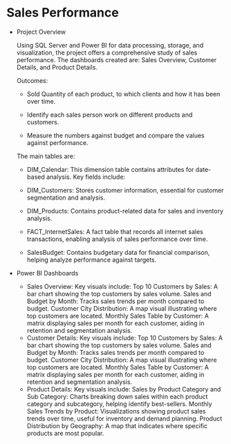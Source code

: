 # Sales Performance
- Project Overview

  Using SQL Server and Power BI for data processing, storage, and visualization, the project offers a comprehensive study of sales performance. The dashboards created are:    Sales Overview, Customer Details, and Product Details.

  Outcomes:
    * Sold Quantity of each product, to which clients and how it has been over time.
    
    * Identify each sales person work on different products and customers.
    
    * Measure the numbers against budget and compare the values against performance.
  
  The main tables are:
    
    * DIM_Calendar: This dimension table contains attributes for date-based analysis. Key fields include:
    
    * DIM_Customers: Stores customer information, essential for customer segmentation and analysis. 
    
    * DIM_Products: Contains product-related data for sales and inventory analysis.
    
    * FACT_InternetSales: A fact table that records all internet sales transactions, enabling analysis of sales performance over time. 
    
    * SalesBudget: Contains budgetary data for financial comparison, helping analyze performance against targets. 

- Power BI Dashboards
   * Sales Overview:
    Key visuals include:
    Top 10 Customers by Sales: A bar chart showing the top customers by sales volume.
    Sales and Budget by Month: Tracks sales trends per month compared to budget.
    Customer City Distribution: A map visual illustrating where top customers are located.
    Monthly Sales Table by Customer: A matrix displaying sales per month for each customer, aiding in retention and segmentation analysis.
   * Customer Details:
    Key visuals include:
    Top 10 Customers by Sales: A bar chart showing the top customers by sales volume.
    Sales and Budget by Month: Tracks sales trends per month compared to budget.
    Customer City Distribution: A map visual illustrating where top customers are located.
    Monthly Sales Table by Customer: A matrix displaying sales per month for each customer, aiding in retention and segmentation analysis.
   * Product Details:
    Key visuals include:
    Sales by Product Category and Sub Category: Charts breaking down sales within each product category and subcategory, helping identify best-sellers.
    Monthly Sales Trends by Product: Visualizations showing product sales trends over time, useful for inventory and demand planning.
    Product Distribution by Geography: A map that indicates where specific products are most popular.
